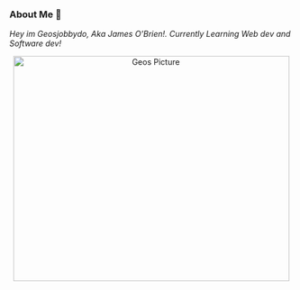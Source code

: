 ### About Me 📃

*Hey im Geosjobbydo, Aka James O'Brien!. Currently Learning Web dev and Software dev!*
<p style="text-align:center;"><img src="https://github.com/geosjobby/geosjobby/blob/main/Pictures/geosjobbydo.png?raw=true" alt="Geos Picture" style="height: 400px; width:490px;"></p>

